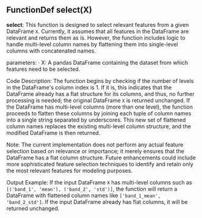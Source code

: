 ## FunctionDef select(X)
**select**: This function is designed to select relevant features from a given DataFrame `X`. Currently, it assumes that all features in the DataFrame are relevant and returns them as is. However, the function includes logic to handle multi-level column names by flattening them into single-level columns with concatenated names.

parameters:
· X: A pandas DataFrame containing the dataset from which features need to be selected.

Code Description: The function begins by checking if the number of levels in the DataFrame's column index is 1. If it is, this indicates that the DataFrame already has a flat structure for its columns, and thus, no further processing is needed; the original DataFrame `X` is returned unchanged. If the DataFrame has multi-level columns (more than one level), the function proceeds to flatten these columns by joining each tuple of column names into a single string separated by underscores. This new set of flattened column names replaces the existing multi-level column structure, and the modified DataFrame is then returned.

Note: The current implementation does not perform any actual feature selection based on relevance or importance; it merely ensures that the DataFrame has a flat column structure. Future enhancements could include more sophisticated feature selection techniques to identify and retain only the most relevant features for modeling purposes.

Output Example: If the input DataFrame `X` has multi-level columns such as `[('band_1', 'mean'), ('band_2', 'std')]`, the function will return a DataFrame with flattened column names like `['band_1_mean', 'band_2_std']`. If the input DataFrame already has flat columns, it will be returned unchanged.
